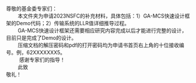 尊敬的基金委专家们：  
     &emsp; &emsp;本文件夹为申请2023NSFC的补充材料，具体包括：1）GA-MCS快速设计框架的Demo代码；2）传输系统的LLR值详细推导过程。  
     &emsp; &emsp;GA-MCS快速设计框架还需要相应研究内容完成以后才能进行完整的设计，目前只是完成了Demo的设计。  
     &emsp; &emsp;压缩文档的解压密码和pdf的打开密码均为申请书首页右上角的十位接收编号。例，62XXXXXXX5。  
 &emsp; &emsp;    感谢专家们的指导！  
  &emsp;&emsp;   此致  
 敬礼！
